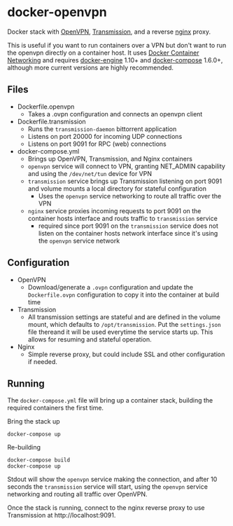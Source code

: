 # docker-openvpn
Docker stack with [OpenVPN](https://openvpn.net), [Transmission](https://transmissionbt.com), and a reverse [nginx](http://nginx.org) proxy.

This is useful if you want to run containers over a VPN but don't want to run the openvpn directly on a container host. It uses [Docker Container Networking](https://docs.docker.com/compose/networking/ ) and requires [docker-engine](https://github.com/moby/moby) 1.10+ and [docker-compose](https://github.com/docker/compose) 1.6.0+, although more current versions are highly recommended.

## Files

- Dockerfile.openvpn
  - Takes a .ovpn configuration and connects an openvpn client
- Dockerfile.transmission
  - Runs the `transmission-daemon` bittorrent application
  - Listens on port 20000 for incoming UDP connections
  - Listens on port 9091 for RPC (web) connections
- docker-compose.yml
  - Brings up OpenVPN, Transmission, and Nginx containers
  - `openvpn` service will connect to VPN, granting NET_ADMIN capability and using the `/dev/net/tun` device for VPN
  - `transmission` service brings up Transmission listening on port 9091 and volume mounts a local directory for stateful configuration
    - Uses the `openvpn` service networking to route all traffic over the VPN
  - `nginx` service proxies incoming requests to port 9091 on the container hosts interface and routs traffic to `transmission` service
    - required since port 9091 on the `transmission` service does not listen on the container hosts network interface since it's using the `openvpn` service network

## Configuration

- OpenVPN
  - Download/generate a `.ovpn` configuration and update the `Dockerfile.ovpn` configuration to copy it into the container at build time
- Transmission
  - All transmission settings are stateful and are defined in the volume mount, which defaults to `/opt/transmission`. Put the `settings.json` file thereand it will be used everytime the service starts up. This allows for resuming and stateful operation.
- Nginx
  - Simple reverse proxy, but could include SSL and other configuration if needed.

## Running

The `docker-compose.yml` file will bring up a container stack, building the required containers the first time.

Bring the stack up

```
docker-compose up
```

Re-building

```
docker-compose build
docker-compose up
```

Stdout will show the `openvpn` service making the connection, and after 10 seconds the `transmission` service will start, using the `openvpn` service networking and routing all traffic over OpenVPN.

Once the stack is running, connect to the nginx reverse proxy to use Transmission at http://localhost:9091.

